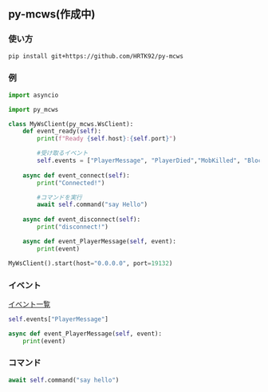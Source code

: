 ## py-mcws(作成中)

### 使い方
```sh
pip install git+https://github.com/HRTK92/py-mcws
```

### 例
```python
import asyncio

import py_mcws

class MyWsClient(py_mcws.WsClient):
    def event_ready(self):
        print(f"Ready {self.host}:{self.port}")

        #受け取るイベント
        self.events = ["PlayerMessage", "PlayerDied","MobKilled", "BlockPlaced", "BlockBroken"]
    
    async def event_connect(self):
        print("Connected!")

        #コマンドを実行
        await self.command("say Hello")
    
    async def event_disconnect(self):
        print("disconnect!")

    async def event_PlayerMessage(self, event):
        print(event)

MyWsClient().start(host="0.0.0.0", port=19132)
```

### イベント
[イベント一覧](https://gist.github.com/jocopa3/5f718f4198f1ea91a37e3a9da468675c#file-mcpe-w10-event-names)

```python
self.events["PlayerMessage"]

async def event_PlayerMessage(self, event):
    print(event)
```

### コマンド
```python
await self.command("say hello")
```
